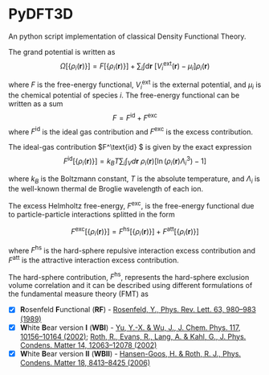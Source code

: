 # PyDFT3D
An python script implementation of classical Density Functional Theory.

The grand potential is written as 
$$ 
\Omega[\{\rho_i (\boldsymbol{r})\}] = F[\{\rho_i (\boldsymbol{r})\}] + \sum_i \int \text{d}\boldsymbol{r}\ \left[ V^\text{ext}_i(\boldsymbol{r}) - \mu_i \right]\rho_i(\boldsymbol{r})
$$

where $F$ is the free-energy functional, $V^{\text{ext}}_i$ is the external potential, and $\mu_i$ is the chemical potential of species $i$. The free-energy functional  can be written as a sum 
$$
F = F^\text{id} + F^\text{exc}
$$
where $F^\text{id}$ is the ideal gas contribution and $F^\text{exc}$ is the excess contribution.

The ideal-gas contribution $F^\text{id} $ is given by the exact expression
$$
F^\text{id}[\{\rho_i (\boldsymbol{r})\}] = k_B T\sum_i \int_{V} d\boldsymbol{r}\ \rho_i(\boldsymbol{r})[\ln(\rho_i (\boldsymbol{r})\Lambda_i^3)-1]
$$

where $k_B$ is the Boltzmann constant, $T$ is the absolute temperature, and $\Lambda_i$ is the well-known thermal de Broglie wavelength of each ion.

The excess Helmholtz free-energy, $F^\text{exc}$, is the free-energy functional due to particle-particle interactions splitted in the form

$$
F^\text{exc}[\{\rho_i(\boldsymbol{r})\}] = F^\text{hs}[\{\rho_i(\boldsymbol{r})\}] + F^\text{att}[\{\rho_i(\boldsymbol{r})\}]
$$

where $F^{\text{hs}}$ is the hard-sphere repulsive interaction excess contribution and $F^{\text{att}}$ is the attractive interaction excess contribution. 

The hard-sphere contribution, $F^{\text{hs}}$, represents the hard-sphere exclusion volume correlation and it can be described using different formulations of the fundamental measure theory (FMT) as

- [x] **R**osenfeld **F**unctional (**RF**) - [Rosenfeld, Y., Phys. Rev. Lett. 63, 980–983 (1989)](https://link.aps.org/doi/10.1103/PhysRevLett.63.980)
- [x] **W**hite **B**ear version **I** (**WBI**) - [Yu, Y.-X. & Wu, J., J. Chem. Phys. 117, 10156–10164 (2002)](http://aip.scitation.org/doi/10.1063/1.1520530); [Roth, R., Evans, R., Lang, A. & Kahl, G., J. Phys. Condens. Matter 14, 12063–12078 (2002)](https://iopscience.iop.org/article/10.1088/0953-8984/14/46/313)
- [x] **W**hite **B**ear version **II** (**WBII**) - [Hansen-Goos, H. & Roth, R. J., Phys. Condens. Matter 18, 8413–8425 (2006)](https://iopscience.iop.org/article/10.1088/0953-8984/18/37/002)